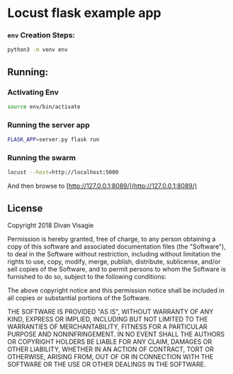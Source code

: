 # Locust flask example app

### `env` Creation Steps:
```sh
python3 -m venv env
```

## Running:

### Activating Env
```sh
source env/bin/activate
```

### Running the server app
```sh
FLASK_APP=server.py flask run
```

### Running the swarm

```sh
locust --host=http://localhost:5000
```
And then browse to [http://127.0.0.1:8089/](http://127.0.0.1:8089/)

## License 

Copyright 2018 Divan Visagie

Permission is hereby granted, free of charge, to any person obtaining a copy of this software and associated documentation files (the "Software"), to deal in the Software without restriction, including without limitation the rights to use, copy, modify, merge, publish, distribute, sublicense, and/or sell copies of the Software, and to permit persons to whom the Software is furnished to do so, subject to the following conditions:

The above copyright notice and this permission notice shall be included in all copies or substantial portions of the Software.

THE SOFTWARE IS PROVIDED "AS IS", WITHOUT WARRANTY OF ANY KIND, EXPRESS OR IMPLIED, INCLUDING BUT NOT LIMITED TO THE WARRANTIES OF MERCHANTABILITY, FITNESS FOR A PARTICULAR PURPOSE AND NONINFRINGEMENT. IN NO EVENT SHALL THE AUTHORS OR COPYRIGHT HOLDERS BE LIABLE FOR ANY CLAIM, DAMAGES OR OTHER LIABILITY, WHETHER IN AN ACTION OF CONTRACT, TORT OR OTHERWISE, ARISING FROM, OUT OF OR IN CONNECTION WITH THE SOFTWARE OR THE USE OR OTHER DEALINGS IN THE SOFTWARE.